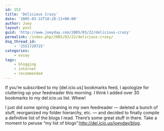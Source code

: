 ```yaml
---
id: 153
title: 'Delicious Crazy'
date: '2005-03-22T10:28:11+00:00'
author: Joey
layout: post
guid: 'http://www.joeyday.com/2005/03/22/delicious-crazy'
permalink: /index.php/2005/03/22/delicious-crazy/
dsq_thread_id:
    - '2551720725'
categories:
    - essay
tags:
    - blogging
    - internet
    - recommended
---
```


If you’re subscribed to my \[del.icio.us\] bookmarks feed, I apologize for cluttering up your feedreader this morning. I think I added over 30 bookmarks to my del.icio.us list. Whew!

I just did some spring cleaning in my own feedreader — deleted a bunch of stuff, reorganized my folder hierarchy, etc. — and decided to finally compile a definitive list of the blogs I read. There’s some great stuff in there. Take a moment to peruse “my list of blogs”:http://del.icio.us/joeyday/blog.